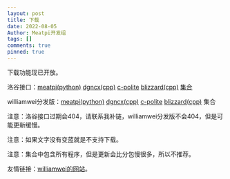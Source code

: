```yaml
---
layout: post
title: 下载
date: 2022-08-05
Author: Meatpi开发组
tags: []
comments: true
pinned: true
---
```

下载功能现已开放。

洛谷接口：[meatpi(python)](https://www.luogu.com.cn/api/team/downloadFile/10ru8sia) [dgncx(cpp)](https://www.luogu.com.cn/api/team/downloadFile/q47jdfp3) [c-polite](https://www.luogu.com.cn/api/team/downloadFile/wi7dnf30) [blizzard(cpp)](https://www.luogu.com.cn/api/team/downloadFile/1a2c0k6o) [集合](https://www.luogu.com.cn/api/team/downloadFile/q39u6abx)

williamwei分发版：[meatpi(python)](https://g9mee.csb.app/config/programs/meat%CF%80.py) [dgncx(cpp)](https://g9mee.csb.app/config/programs/dgncx_v1.0.9.cpp) [c-polite](https://g9mee.csb.app/config/programs/cpolite.cpp) [blizzard(cpp)](https://g9mee.csb.app/config/programs/dgncx1.2.4.cpp) 集合

注意：洛谷接口过期会404，请联系我补链，williamwei分发版不会404，但是可能更新缓慢。

注意：如果文字没有变蓝就是不支持下载。

注意：集合中包含所有程序，但是更新会比分包慢很多，所以不推荐。

友情链接：[williamwei的网站](https://g9mee.csb.app)。
